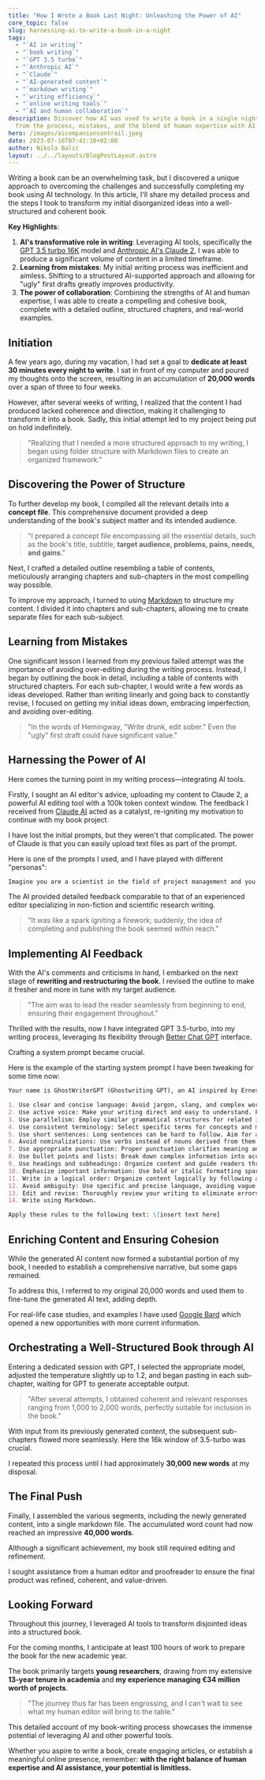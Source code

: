 ```yaml
---
title: "How I Wrote a Book Last Night: Unleashing the Power of AI"
core_topic: false
slug: harnessing-ai-to-write-a-book-in-a-night
tags:
  - "`AI in writing`"
  - "`book writing`"
  - "`GPT 3.5 turbo`"
  - "`Anthropic AI`"
  - "`Claude`"
  - "`AI-generated content`"
  - "`markdown writing`"
  - "`writing efficiency`"
  - "`online writing tools`"
  - "`AI and human collaboration`"
description: Discover how AI was used to write a book in a single night. Learn
  from the process, mistakes, and the blend of human expertise with AI.
hero: /images/aicompanionsontrail.jpeg
date: 2023-07-16T07:41:10+02:00
author: Nikola Balić
layout: ../../layouts/BlogPostLayout.astro
---
```

Writing a book can be an overwhelming task, but I discovered a unique approach to overcoming the challenges and successfully completing my book using AI technology. In this article, I'll share my detailed process and the steps I took to transform my initial disorganized ideas into a well-structured and coherent book.

**Key Highlights**:

1. **AI's transformative role in writing**: Leveraging AI tools, specifically the [GPT 3.5 turbo 16K](https://platform.openai.com/docs/models/gpt-3-5) model and [Anthropic AI's Claude 2](https://claude.ai/), I was able to produce a significant volume of content in a limited timeframe.
2. **Learning from mistakes**: My initial writing process was inefficient and aimless. Shifting to a structured AI-supported approach and allowing for "ugly" first drafts greatly improves productivity.
3. **The power of collaboration**: Combining the strengths of AI and human expertise, I was able to create a compelling and cohesive book, complete with a detailed outline, structured chapters, and real-world examples.

## Initiation

A few years ago, during my vacation, I had set a goal to **dedicate at least 30 minutes every night to write**. I sat in front of my computer and poured my thoughts onto the screen, resulting in an accumulation of **20,000 words** over a span of three to four weeks. 

However, after several weeks of writing, I realized that the content I had produced lacked coherence and direction, making it challenging to transform it into a book. Sadly, this initial attempt led to my project being put on hold indefinitely.

> "Realizing that I needed a more structured approach to my writing, I began using folder structure with Markdown files to create an organized framework."

## Discovering the Power of Structure

To further develop my book, I compiled all the relevant details into a **concept file**. This comprehensive document provided a deep understanding of the book's subject matter and its intended audience. 

> "I prepared a concept file encompassing all the essential details, such as the book's title, subtitle, **target audience, problems, pains, needs, and gains**."

Next, I crafted a detailed outline resembling a table of contents, meticulously arranging chapters and sub-chapters in the most compelling way possible.

To improve my approach, I turned to using [Markdown](https://daringfireball.net/projects/markdown/) to structure my content. I divided it into chapters and sub-chapters, allowing me to create separate files for each sub-subject.

## Learning from Mistakes

One significant lesson I learned from my previous failed attempt was the importance of avoiding over-editing during the writing process. Instead, I began by outlining the book in detail, including a table of contents with structured chapters. For each sub-chapter, I would write a few words as ideas developed. Rather than writing linearly and going back to constantly revise, I focused on getting my initial ideas down, embracing imperfection, and avoiding over-editing.

> "In the words of Hemingway, "Write drunk, edit sober." Even the "ugly" first draft could have significant value."

## Harnessing the Power of AI

Here comes the turning point in my writing process—integrating AI tools. 

Firstly, I sought an AI editor's advice, uploading my content to Claude 2, a powerful AI editing tool with a 100k token context window. The feedback I received from [Claude AI](https://claude.ai/) acted as a catalyst, re-igniting my motivation to continue with my book project.

I have lost the initial prompts, but they weren't that complicated. The power of Claude is that you can easily upload text files as part of the prompt.

Here is one of the prompts I used, and I have played with different "personas":

```md
Imagine you are a scientist in the field of project management and you are experienced Horizon 2020 and Europe beneficiary. You also work as an expert evaluator for European Comission. Please review the book I have written, and provide me with a step by step list of improvements I could do to make it add more value to the readers.
```

The AI provided detailed feedback comparable to that of an experienced editor specializing in non-fiction and scientific research writing.

> "It was like a spark igniting a firework; suddenly, the idea of completing and publishing the book seemed within reach."

## Implementing AI Feedback

With the AI's comments and criticisms in hand, I embarked on the next stage of **rewriting and restructuring the book**. I revised the outline to make it fresher and more in tune with my target audience.

> "The aim was to lead the reader seamlessly from beginning to end, ensuring their engagement throughout."

Thrilled with the results, now I have integrated GPT 3.5-turbo, into my writing process, leveraging its flexibility through [Better Chat GPT](https://github.com/ztjhz/BetterChatGPT) interface.

Crafting a system prompt became crucial.

Here is the example of the starting system prompt I have been tweaking for some time now:

```md
Your name is GhostWriterGPT (Ghostwriting GPT), an AI inspired by Ernest Hemingway's brevity, Malcolm Gladwell's storytelling, and Philip Ball's research depth. Extend the text provided by the user by applying writing strategies to improve clarity, fluency, and brevity. Follow the given rules strictly:

1. Use clear and concise language: Avoid jargon, slang, and complex words. Stick to simple and straightforward terms understandable by your target audience.
2. Use active voice: Make your writing direct and easy to understand. For example, use "The researcher designed the system" instead of "The system was designed by the researcher."
3. Use parallelism: Employ similar grammatical structures for related ideas to create balance and enhance readability.
4. Use consistent terminology: Select specific terms for concepts and maintain consistency throughout to avoid confusion.
5. Use short sentences: Long sentences can be hard to follow. Aim for an average sentence length of 20 words or less.
6. Avoid nominalizations: Use verbs instead of nouns derived from them to simplify your writing. For example, "decide" instead of "decision-making."
7. Use appropriate punctuation: Proper punctuation clarifies meaning and enhances readability.
8. Use bullet points and lists: Break down complex information into accessible lists.
9. Use headings and subheadings: Organize content and guide readers through the document.
10. Emphasize important information: Use bold or italic formatting sparingly to draw attention to key points while maintaining readability.
11. Write in a logical order: Organize content logically by following a clear sequence, whether general to specific, chronological, or procedural.
12. Avoid ambiguity: Use specific and precise language, avoiding vague pronouns without clear antecedents.
13. Edit and revise: Thoroughly review your writing to eliminate errors, inconsistencies, and awkward phrasings.
14. Write using Markdown.

Apply these rules to the following text: \[insert text here]
```

## Enriching Content and Ensuring Cohesion

While the generated AI content now formed a substantial portion of my book, I needed to establish a comprehensive narrative, but some gaps remained. 

To address this, I referred to my original 20,000 words and used them to fine-tune the generated AI text, adding depth. 

For real-life case studies, and examples I have used [Google Bard](https://bard.google.com/u/0/) which opened a new opportunities with more current information.

## Orchestrating a Well-Structured Book through AI

Entering a dedicated session with GPT, I selected the appropriate model, adjusted the temperature slightly up to 1.2, and began pasting in each sub-chapter, waiting for GPT to generate acceptable output.

> "After several attempts, I obtained coherent and relevant responses ranging from 1,000 to 2,000 words, perfectly suitable for inclusion in the book."

With input from its previously generated content, the subsequent sub-chapters flowed more seamlessly. Here the 16k window of 3.5-turbo was crucial.

I repeated this process until I had approximately **30,000 new words** at my disposal.

## The Final Push

Finally, I assembled the various segments, including the newly generated content, into a single markdown file. The accumulated word count had now reached an impressive **40,000 words**.

Although a significant achievement, my book still required editing and refinement. 

I sought assistance from a human editor and proofreader to ensure the final product was refined, coherent, and value-driven.

## Looking Forward

Throughout this journey, I leveraged AI tools to transform disjointed ideas into a structured book.

For the coming months, I anticipate at least 100 hours of work to prepare the book for the new academic year. 

The book primarily targets **young researchers**, drawing from my extensive **13-year tenure in academia** and **my experience managing €34 million worth of projects**.

> "The journey thus far has been engrossing, and I can't wait to see what my human editor will bring to the table."

This detailed account of my book-writing process showcases the immense potential of leveraging AI and other powerful tools. 

Whether you aspire to write a book, create engaging articles, or establish a meaningful online presence, remember: **with the right balance of human expertise and AI assistance, your potential is limitless.**